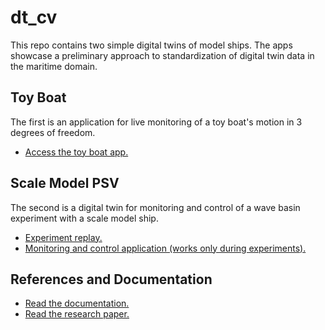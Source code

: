 # dt_cv
This repo contains two simple digital twins of model ships. The apps showcase a preliminary approach to standardization of digital twin data in the maritime domain.

## Toy Boat
The first is an application for live monitoring of a toy boat's motion in 3 degrees of freedom.
* [Access the toy boat app.](https://shiplab.github.io/dt_cv/aquarium_demo)

## Scale Model PSV
The second is a digital twin for monitoring and control of a wave basin experiment with a scale model ship.
* [Experiment replay.](https://shiplab.github.io/dt_cv/basin_demo.html)
* [Monitoring and control application (works only during experiments).](https://shiplab.github.io/dt_cv/basin_client.html)

## References and Documentation
* [Read the documentation.](https://github.com/shiplab/dt_cv/wiki)
* [Read the research paper.](https://github.com/shiplab/dt_cv/wiki#academic-publications)
